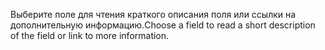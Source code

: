 <span data-ttu-id="e7d04-101">Выберите поле для чтения краткого описания поля или ссылки на дополнительную информацию.</span><span class="sxs-lookup"><span data-stu-id="e7d04-101">Choose a field to read a short description of the field or link to more information.</span></span>
